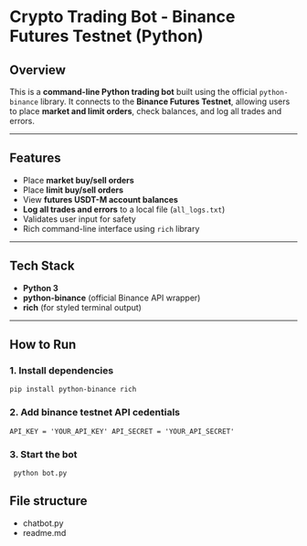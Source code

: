 # Crypto Trading Bot - Binance Futures Testnet (Python)

##  Overview
This is a **command-line Python trading bot** built using the official `python-binance` library. It connects to the **Binance Futures Testnet**, allowing users to place **market and limit orders**, check balances, and log all trades and errors.


---

## Features

- Place **market buy/sell orders**
- Place **limit buy/sell orders**
- View **futures USDT-M account balances**
- **Log all trades and errors** to a local file (`all_logs.txt`)
- Validates user input for safety
- Rich command-line interface using `rich` library

---

##  Tech Stack

- **Python 3**
- **python-binance** (official Binance API wrapper)
- **rich** (for styled terminal output)

---

##  How to Run

### 1. Install dependencies
` pip install python-binance rich `
### 2. Add binance testnet API cedentials
` API_KEY = 'YOUR_API_KEY'
  API_SECRET = 'YOUR_API_SECRET' `
### 3. Start the bot
` python bot.py`

## File structure 
- chatbot.py
- readme.md
